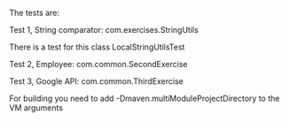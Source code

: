 
The tests are:

Test 1, String comparator: com.exercises.StringUtils

There is a test for this class LocalStringUtilsTest

Test 2, Employee: com.common.SecondExercise

Test 3, Google API: com.common.ThirdExercise

For building you need to add -Dmaven.multiModuleProjectDirectory to the VM arguments

